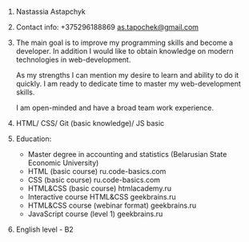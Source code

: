 1. Nastassia Astapchyk
2. Contact info: +375296188869
as.tapochek@gmail.com
3. The main goal is to improve my programming skills and become a developer. In addition I would like to obtain knowledge on modern technologies in web-development.

   As my strengths I can mention my desire to learn and ability to do it quickly. I am ready to dedicate time to master my web-development skills.

   I am open-minded and have a broad team work experience.

4. HTML/ CSS/ Git (basic knowledge)/ JS basic
5. Education:    
    * Master degree in accounting and statistics (Belarusian State Economic University)
    * HTML (basic course) ru.code-basics.com 
    * CSS (basic course) ru.code-basics.com
    * HTML&CSS (basic course) htmlacademy.ru
    * Interactive course HTML&CSS geekbrains.ru
    * HTML&CSS course (webinar format) geekbrains.ru
    * JavaScript course (level 1) geekbrains.ru
6. English level - B2